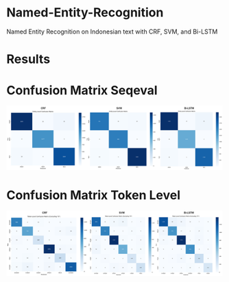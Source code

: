 # Named-Entity-Recognition
Named Entity Recognition on Indonesian text with CRF, SVM, and Bi-LSTM
# Results
# Confusion Matrix Seqeval
![](https://github.com/ThomasArtemius/Named-Entity-Recognition/blob/main/Confusion%20Matrix%20Seqeval.png)
# Confusion Matrix Token Level
![](https://github.com/ThomasArtemius/Named-Entity-Recognition/blob/main/Confusion%20Matrix.png)
